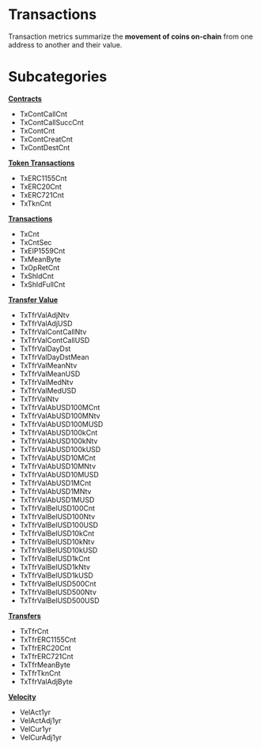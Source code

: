 # Transactions

Transaction metrics summarize the **movement of coins on-chain** from one address to another and their value. &#x20;

# Subcategories

[**Contracts**](contracts.md)
* TxContCallCnt
* TxContCallSuccCnt
* TxContCnt
* TxContCreatCnt
* TxContDestCnt

[**Token Transactions**](token-transactions.md)
* TxERC1155Cnt
* TxERC20Cnt
* TxERC721Cnt
* TxTknCnt

[**Transactions**](transactions.md)
* TxCnt
* TxCntSec
* TxEIP1559Cnt
* TxMeanByte
* TxOpRetCnt
* TxShldCnt
* TxShldFullCnt

[**Transfer Value**](transfer-value.md)
* TxTfrValAdjNtv
* TxTfrValAdjUSD
* TxTfrValContCallNtv
* TxTfrValContCallUSD
* TxTfrValDayDst
* TxTfrValDayDstMean
* TxTfrValMeanNtv
* TxTfrValMeanUSD
* TxTfrValMedNtv
* TxTfrValMedUSD
* TxTfrValNtv
* TxTfrValAbUSD100MCnt
* TxTfrValAbUSD100MNtv
* TxTfrValAbUSD100MUSD
* TxTfrValAbUSD100kCnt
* TxTfrValAbUSD100kNtv
* TxTfrValAbUSD100kUSD
* TxTfrValAbUSD10MCnt
* TxTfrValAbUSD10MNtv
* TxTfrValAbUSD10MUSD
* TxTfrValAbUSD1MCnt
* TxTfrValAbUSD1MNtv
* TxTfrValAbUSD1MUSD
* TxTfrValBelUSD100Cnt
* TxTfrValBelUSD100Ntv
* TxTfrValBelUSD100USD
* TxTfrValBelUSD10kCnt
* TxTfrValBelUSD10kNtv
* TxTfrValBelUSD10kUSD
* TxTfrValBelUSD1kCnt
* TxTfrValBelUSD1kNtv
* TxTfrValBelUSD1kUSD
* TxTfrValBelUSD500Cnt
* TxTfrValBelUSD500Ntv
* TxTfrValBelUSD500USD

[**Transfers**](transfers.md)
* TxTfrCnt
* TxTfrERC1155Cnt
* TxTfrERC20Cnt
* TxTfrERC721Cnt
* TxTfrMeanByte
* TxTfrTknCnt
* TxTfrValAdjByte

[**Velocity**](velocity.md)
* VelAct1yr
* VelActAdj1yr
* VelCur1yr
* VelCurAdj1yr